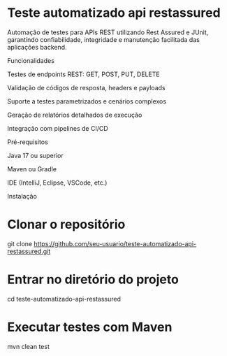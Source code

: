 # Teste automatizado api restassured


Automação de testes para APIs REST utilizando Rest Assured e JUnit, garantindo confiabilidade, integridade e manutenção facilitada das aplicações backend.

Funcionalidades

Testes de endpoints REST: GET, POST, PUT, DELETE

Validação de códigos de resposta, headers e payloads

Suporte a testes parametrizados e cenários complexos

Geração de relatórios detalhados de execução

Integração com pipelines de CI/CD

Pré-requisitos

Java 17 ou superior

Maven ou Gradle

IDE (IntelliJ, Eclipse, VSCode, etc.)

Instalação
# Clonar o repositório
git clone https://github.com/seu-usuario/teste-automatizado-api-restassured.git

# Entrar no diretório do projeto
cd teste-automatizado-api-restassured

# Executar testes com Maven
mvn clean test
